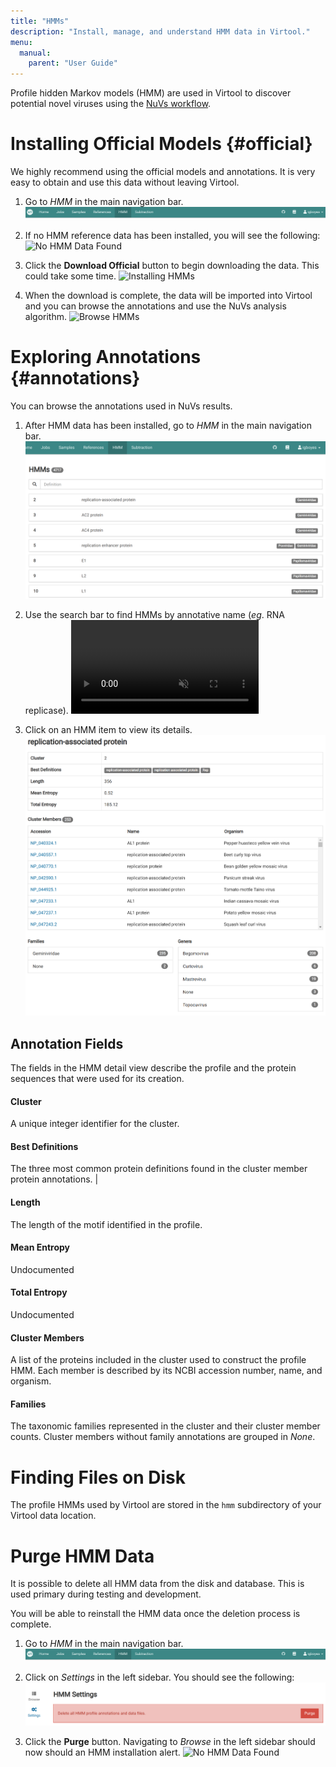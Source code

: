 ```yaml
---
title: "HMMs"
description: "Install, manage, and understand HMM data in Virtool."
menu:
  manual:
    parent: "User Guide"
---
```


Profile hidden Markov models (HMM) are used in Virtool to discover potential novel viruses using the [NuVs workflow](/docs/manual/sci_nuvs).

# Installing Official Models {#official}

We highly recommend using the official models and annotations. It is very easy to obtain and use this data without leaving Virtool.

1. Go to _HMM_ in the main navigation bar.
   ![HHM in Main Navigation Bar](nav.png)

2. If no HMM reference data has been installed, you will see the following:
   ![No HMM Data Found](/docs/manual/tut_hmms/no_data.png)

3. Click the **Download Official** button to begin downloading the data. This could take some time.
   ![Installing HMMs](/docs/manual/tut_hmms/installing.png)

4. When the download is complete, the data will be imported into Virtool and you can browse the annotations and use the NuVs analysis algorithm.
   ![Browse HMMs](/docs/manual/tut_hmms/top.png)

# Exploring Annotations {#annotations}

You can browse the annotations used in NuVs results.

1. After HMM data has been installed, go to _HMM_ in the main navigation bar.
   ![Browse HMMs](browse.png)

2. Use the search bar to find HMMs by annotative name (_eg_. RNA replicase).
   <video autoplay muted loop><source src="replicase.mp4" type="video/mp4" /></video>

3. Click on an HMM item to view its details.
   ![Browse HMMs](detail.png)

## Annotation Fields

The fields in the HMM detail view describe the profile and the protein sequences that were used for its creation.

#### Cluster

A unique integer identifier for the cluster.

#### Best Definitions

The three most common protein definitions found in the cluster member protein annotations. |

#### Length

The length of the motif identified in the profile.

#### Mean Entropy

Undocumented

#### Total Entropy

Undocumented

#### Cluster Members

A list of the proteins included in the cluster used to construct the profile HMM. Each member is described by its NCBI accession number, name, and organism.

#### Families

The taxonomic families represented in the cluster and their cluster member counts. Cluster members without family annotations are grouped in _None_.

# Finding Files on Disk

The profile HMMs used by Virtool are stored in the `hmm` subdirectory of your Virtool data location.

# Purge HMM Data

It is possible to delete all HMM data from the disk and database. This is used primary during testing and development.

You will be able to reinstall the HMM data once the deletion process is complete.

1. Go to _HMM_ in the main navigation bar.
   ![HMM Navigation Bar](nav.png)

2. Click on _Settings_ in the left sidebar. You should see the following:
   ![Purge in Settings](purge.png)

3. Click the **Purge** button. Navigating to _Browse_ in the left sidebar should now should an HMM installation alert.
   ![No HMM Data Found](/docs/manual/tut_hmms/no_data.png)
